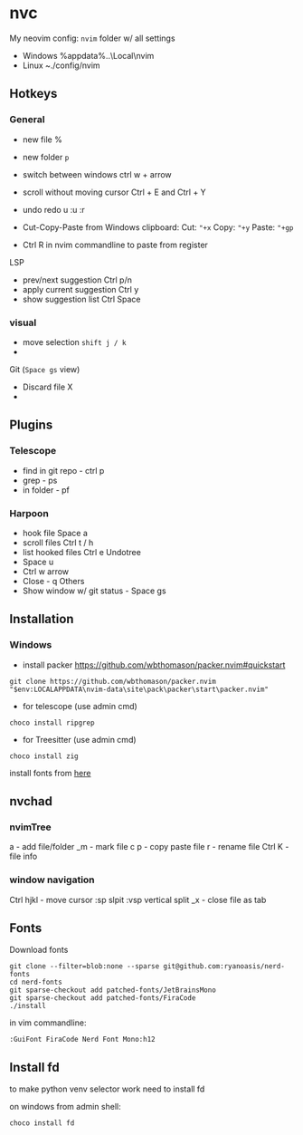 # nvc

My neovim config:
`nvim` folder w/ all settings

- Windows
    %appdata%\..\Local\nvim
- Linux
    ~./config/nvim

## Hotkeys

### General

- new file %
- new folder `p`
- switch between windows ctrl w + arrow
- scroll without moving cursor Ctrl + E and Ctrl + Y
- undo redo u :u :r
- Cut-Copy-Paste from Windows clipboard:
 Cut: `"+x`
 Copy: `"+y`
 Paste: `"+gp`

- Ctrl R in nvim commandline to paste from register

LSP

- prev/next suggestion Ctrl p/n
- apply current suggestion Ctrl y
- show suggestion list Ctrl Space

### visual

- move selection `shift j / k`
-

Git (`Space gs` view)

- Discard file X
-

## Plugins

### Telescope

- find in git repo - ctrl p
- grep - ps
- in folder - pf

### Harpoon

- hook file Space a
- scroll files Ctrl t / h
- list hooked files Ctrl e
Undotree
- Space u
- Ctrl w arrow
- Close - q
Others
- Show window w/ git status - Space gs

## Installation

### Windows

- install packer
<https://github.com/wbthomason/packer.nvim#quickstart>

```
git clone https://github.com/wbthomason/packer.nvim "$env:LOCALAPPDATA\nvim-data\site\pack\packer\start\packer.nvim"
```

- for telescope (use admin cmd)

```
choco install ripgrep
```

- for Treesitter (use admin cmd)

```
choco install zig
```

install fonts from [here](https://www.nerdfonts.com/font-downloadshttps://www.nerdfonts.com/font-downloads)

## nvchad

### nvimTree

a - add file/folder
_m - mark file
c p - copy paste file
r - rename file
Ctrl K - file info

### window navigation

Ctrl hjkl - move cursor
:sp slpit
:vsp vertical split
_x - close file as tab

## Fonts

Download fonts

    git clone --filter=blob:none --sparse git@github.com:ryanoasis/nerd-fonts
    cd nerd-fonts
    git sparse-checkout add patched-fonts/JetBrainsMono
    git sparse-checkout add patched-fonts/FiraCode
    ./install

in vim commandline:

    :GuiFont FiraCode Nerd Font Mono:h12


## Install fd

to make python venv selector work need to install fd

on windows from admin shell: 
```
choco install fd
```


